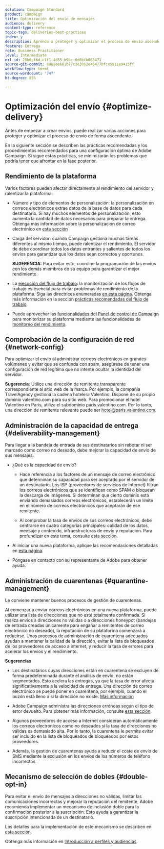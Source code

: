 ```yaml
---
solution: Campaign Standard
product: campaign
title: Optimización del envío de mensajes
audience: delivery
content-type: reference
topic-tags: deliveries-best-practices
index: y
description: Aprenda a proteger y optimizar el proceso de envío ascendente.
feature: Entrega
role: Business Practitioner
level: Intermediate
exl-id: 28b0cf6d-c1f1-4d55-b9bc-0d6bfb063471
source-git-commit: 8a62ee661b77c3e3062e46477bfce5911e9415ff
workflow-type: tm+mt
source-wordcount: '747'
ht-degree: 85%

---
```


# Optimización del envío {#optimize-delivery}

Antes de empezar a crear envíos, puede realizar varias acciones para proteger y optimizar el proceso de envío de forma ascendente.

En la siguiente sección se describen las prácticas recomendadas y los procedimientos recomendados para una configuración óptima de Adobe Campaign. Si sigue estas prácticas, se minimizarán los problemas que podría tener que afrontar en la fase posterior.

## Rendimiento de la plataforma

Varios factores pueden afectar directamente al rendimiento del servidor y ralentizar la plataforma:

* Número y tipo de elementos de personalización: la personalización en correos electrónicos extrae datos de la base de datos para cada destinatario. Si hay muchos elementos de personalización, esto aumenta la cantidad de datos necesarios para preparar la entrega.  Obtenga más información sobre la personalización de correo electrónico en [esta sección](../../designing/using/personalization.md)

* Carga del servidor: cuando Campaign gestiona muchas tareas diferentes al mismo tiempo, puede ralentizar el rendimiento. El servidor de debe coordinar todos los datos entrantes y salientes de todos los envíos para garantizar que los datos sean correctos y oportunos.

   **SUGERENCIA:** Para evitar esto, coordine la programación de las envíos con los demás miembros de su equipo para garantizar el mejor rendimiento.

* La [ejecución del flujo de trabajo](../../automating/using/about-workflow-execution.md): la monitorización de los flujos de trabajo es esencial para evitar problemas de rendimiento de la plataforma. Siga las directrices enumeradas [en esta página](../../automating/using/monitoring-workflow-execution.md). Obtenga más información en la sección [prácticas recomendadas del flujo de trabajo](../../automating/using/best-practices-workflows.md).

* Puede aprovechar las [funcionalidades del Panel de control de Campaign](https://experienceleague.adobe.com/docs/control-panel/using/discover-control-panel/key-features.html?lang=es) para monitorizar su plataforma mediante las funcionalidades de [monitoreo del rendimiento](https://experienceleague.adobe.com/docs/control-panel/using/performance-monitoring/about-performance-monitoring.html?lang=es).

## Comprobación de la configuración de red {#network-config}

Para optimizar el envío al administrar correos electrónicos en grandes volúmenes y evitar que se confunda con spam, asegúrese de tener una configuración de red legítima que no intente ocultar la identidad del servidor.

**Sugerencia**: Utilice una dirección de remitente transparente correspondiente al sitio web de la marca. Por ejemplo, la compañía TravelAgency gestiona la cadena hotelera Valentino. Dispone de su propio dominio valentino.com para su sitio web. Para promocionar el hotel Valentino en París, utiliza el subdominio paris.valentino.com. Por lo tanto, una dirección de remitente relevante puede ser hotel@paris.valentino.com.

## Administración de la capacidad de entrega {#deliverability-management}

Para llegar a la bandeja de entrada de sus destinatarios sin rebotar ni ser marcado como correo no deseado, debe mejorar la capacidad de envío de sus mensajes.

* ¿Qué es la capacidad de envío?

   * Hace referencia a los factores de un mensaje de correo electrónico que determinan su capacidad para ser aceptado por el servidor de un destinatario. Los ISP (proveedores de servicios de Internet) filtran los correos electrónicos que se identifican como SPAM o bloquean la descarga de imágenes. Si determinan que cierto dominio está enviando demasiados correos electrónicos, establecerán un límite en el número de correos electrónicos que aceptarán de ese remitente.

   * Al comprobar la tasa de envíos de sus correos electrónicos, debe centrarse en cuatro categorías principales: calidad de los datos, mensaje y contenido, infraestructuras de envío y reputación. Para profundizar en este tema, consulte [esta sección](../../sending/using/about-deliverability.md).

* Al iniciar una nueva plataforma, aplique las recomendaciones detalladas en [esta página](https://experienceleague.adobe.com/docs/deliverability-learn/deliverability-best-practice-guide/transition-process/switching-email-platforms.html#transition-process).

* Póngase en contacto con su representante de Adobe para obtener ayuda.

## Administración de cuarentenas {#quarantine-management}

Le conviene mantener buenos procesos de gestión de cuarentenas.

Al comenzar a enviar correos electrónicos en una nueva plataforma, puede utilizar una lista de direcciones que no esté totalmente confirmada. Si realiza envíos a direcciones no válidas o a direcciones honeypot (bandejas de entrada creadas únicamente para engañar a remitentes de correo electrónico no deseado), la reputación de su plataforma comenzará a reducirse. Unos procesos de administración de cuarentena adecuados ayudan a mantener la calidad de la dirección, evitar la lista de bloqueados de los proveedores de acceso a internet, y reducir la tasa de errores para acelerar los envíos y el rendimiento.

**Sugerencias**

* Los destinatarios cuyas direcciones están en cuarentena se excluyen de forma predeterminada durante el análisis de envío: no están segmentados. Esto acelera las entregas, ya que la tasa de error afecta significativamente a la velocidad de entrega. Una dirección de correo electrónico se puede poner en cuarentena, por ejemplo, cuando el buzón está lleno o si la dirección no existe. [Más información](../../sending/using/understanding-quarantine-management.md#identifying-quarantined-addresses)

* Adobe Campaign administra las direcciones erróneas según el tipo de error devuelto. Para obtener más información, consulte [esta sección](../../sending/using/understanding-quarantine-management.md).

* Algunos proveedores de acceso a Internet consideran automáticamente los correos electrónicos como no deseados si la tasa de direcciones no válidas es demasiado alta. Por lo tanto, la cuarentena le permite evitar ser incluido en la lista de bloqueados de bloqueados por estos proveedores.

* Además, la gestión de cuarentenas ayuda a reducir el coste de envío de SMS mediante la exclusión en los envíos de los números de teléfono incorrectos.

## Mecanismo de selección de dobles {#double-opt-in}

Para evitar el envío de mensajes a direcciones no válidas, limitar las comunicaciones incorrectas y mejorar la reputación del remitente, Adobe recomienda implementar un mecanismo de inclusión doble para la confirmación posterior a la suscripción. Esto ayuda a garantizar la suscripción intencionada de un destinatario.

Los detalles para la implementación de este mecanismo se describen en [esta sección](../../audiences/using/about-opt-in-and-opt-out-in-campaign.md).

Obtenga más información en [Introducción a perfiles y audiencias](../../audiences/using/get-started-profiles-and-audiences.md).
